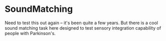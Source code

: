 # SoundMatching
Need to test this out again – it's been quite a few years. But there is a cool sound matching task here designed to test sensory integration capability of people with Parkinson's.

